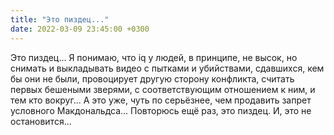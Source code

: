 ```yaml
---
title: "Это пиздец..."
date: 2022-03-09 23:45:00 +0300
---
```


Это пиздец...
Я понимаю, что iq у людей, в принципе, не высок, но снимать и выкладывать видео с пытками и убийствами, сдавшихся, кем бы они не были, провоцирует другую сторону конфликта, считать первых бешеными зверями, с соответствующим отношением к ним, и тем кто вокруг... А это уже, чуть по серьёзнее, чем продавить запрет условного Макдональдса...
Повторюсь ещё раз, это пиздец. И, это не остановится...

